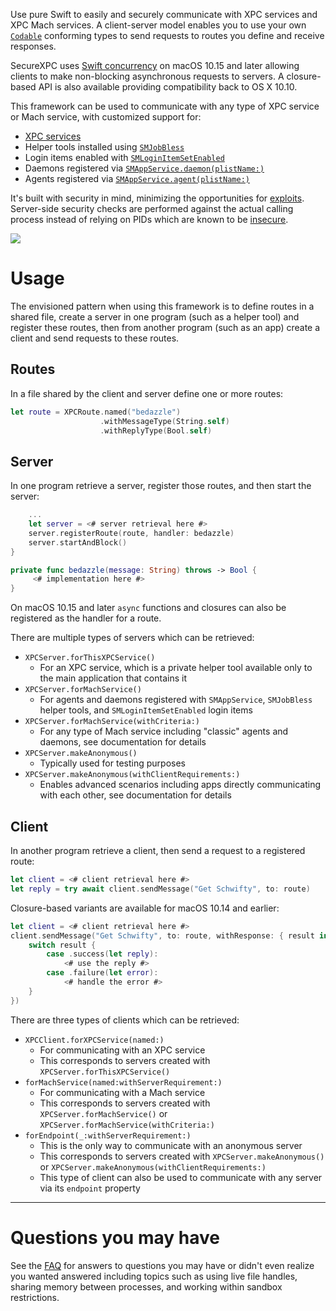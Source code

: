 Use pure Swift to easily and securely communicate with XPC services and XPC Mach services. A client-server model 
enables you to use your own [`Codable`](https://developer.apple.com/documentation/swift/codable) conforming types to
send requests to routes you define and receive responses. 

SecureXPC uses [Swift concurrency](https://docs.swift.org/swift-book/LanguageGuide/Concurrency.html) on macOS 10.15 and
later allowing clients to make non-blocking asynchronous requests to servers. A closure-based API is also available
providing compatibility back to OS X 10.10.

This framework can be used to communicate with any type of XPC service or Mach service, with customized support for:
- [XPC services](https://developer.apple.com/library/archive/documentation/MacOSX/Conceptual/BPSystemStartup/Chapters/CreatingXPCServices.html)
- Helper tools installed using 
  [`SMJobBless`](https://developer.apple.com/documentation/servicemanagement/1431078-smjobbless)
- Login items enabled with 
  [`SMLoginItemSetEnabled`](https://developer.apple.com/documentation/servicemanagement/1501557-smloginitemsetenabled)
- Daemons registered via 
  [`SMAppService.daemon(plistName:)`](https://developer.apple.com/documentation/servicemanagement/smappservice/3945410-daemon)
- Agents registered via 
  [`SMAppService.agent(plistName:)`](https://developer.apple.com/documentation/servicemanagement/smappservice/3945409-agent)

It's built with security in mind, minimizing the opportunities for 
[exploits](https://objectivebythesea.com/v3/talks/OBTS_v3_wReguła.pdf). Server-side security checks are performed
against the actual calling process instead of relying on PIDs which are known to be
[insecure](https://saelo.github.io/presentations/warcon18_dont_trust_the_pid.pdf).

[![](https://img.shields.io/endpoint?url=https%3A%2F%2Fswiftpackageindex.com%2Fapi%2Fpackages%2Ftrilemma-dev%2FSecureXPC%2Fbadge%3Ftype%3Dswift-versions)](https://swiftpackageindex.com/trilemma-dev/SecureXPC)

# Usage
The envisioned pattern when using this framework is to define routes in a shared file, create a server in one program
(such as a helper tool) and register these routes, then from another program (such as an app) create a client and send
requests to these routes.

## Routes
In a file shared by the client and server define one or more routes:
```swift
let route = XPCRoute.named("bedazzle")
                    .withMessageType(String.self)
                    .withReplyType(Bool.self)
```

## Server
In one program retrieve a server, register those routes, and then start the server:
```swift
    ...
    let server = <# server retrieval here #>
    server.registerRoute(route, handler: bedazzle)
    server.startAndBlock()
}

private func bedazzle(message: String) throws -> Bool {
     <# implementation here #>
}
```

On macOS 10.15 and later `async` functions and closures can also be registered as the handler for a route.

There are multiple types of servers which can be retrieved:
 - `XPCServer.forThisXPCService()`
     - For an XPC service, which is a private helper tool available only to the main application that contains it
 - `XPCServer.forMachService()`
     - For agents and daemons registered with `SMAppService`, `SMJobBless` helper tools, and `SMLoginItemSetEnabled`
       login items
 - `XPCServer.forMachService(withCriteria:)`
     - For any type of Mach service including "classic" agents and daemons, see documentation for details
 - `XPCServer.makeAnonymous()`
     - Typically used for testing purposes
 - `XPCServer.makeAnonymous(withClientRequirements:)`
     - Enables advanced scenarios including apps directly communicating with each other, see documentation for details

## Client
In another program retrieve a client, then send a request to a registered route:
```swift
let client = <# client retrieval here #>
let reply = try await client.sendMessage("Get Schwifty", to: route)
```

Closure-based variants are available for macOS 10.14 and earlier:
```swift
let client = <# client retrieval here #>
client.sendMessage("Get Schwifty", to: route, withResponse: { result in
    switch result {
        case .success(let reply):
            <# use the reply #>
        case .failure(let error):
            <# handle the error #>
    }
})
```

There are three types of clients which can be retrieved:
 - `XPCClient.forXPCService(named:)`
     - For communicating with an XPC service
     - This corresponds to servers created with `XPCServer.forThisXPCService()`
 - `forMachService(named:withServerRequirement:)`
     - For communicating with a Mach service
     - This corresponds to servers created with `XPCServer.forMachService()` or
       `XPCServer.forMachService(withCriteria:)`
 - `forEndpoint(_:withServerRequirement:)`
    - This is the only way to communicate with an anonymous server
    - This corresponds to servers created with `XPCServer.makeAnonymous()` or
      `XPCServer.makeAnonymous(withClientRequirements:)`
    - This type of client can also be used to communicate with any server via its `endpoint` property

---

# Questions you may have
See the [FAQ](FAQ.md) for answers to questions you may have or didn't even realize you wanted answered including topics such as using live file handles, sharing memory between processes, and working within sandbox restrictions.

